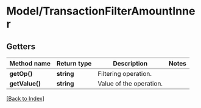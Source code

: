 # Model/TransactionFilterAmountInner

## Getters

Method name | Return type | Description | Notes
------------ | ------------- | ------------- | -------------
**getOp()** | **string** | Filtering operation. |
**getValue()** | **string** | Value of the operation. |

[[Back to Index]](../index.md)
